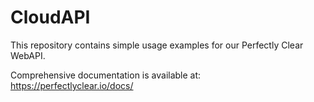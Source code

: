# CloudAPI

This repository contains simple usage examples for our Perfectly Clear WebAPI. 

Comprehensive documentation is available at: https://perfectlyclear.io/docs/